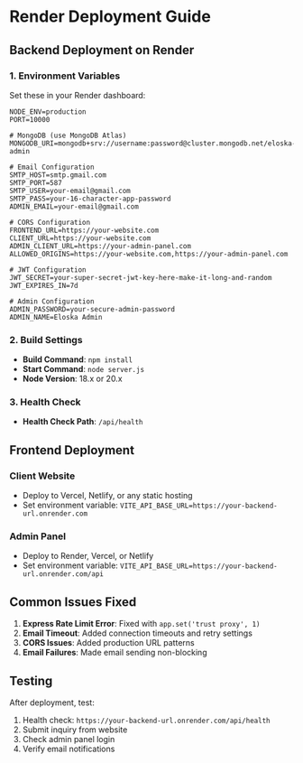 # Render Deployment Guide

## Backend Deployment on Render

### 1. Environment Variables
Set these in your Render dashboard:

```env
NODE_ENV=production
PORT=10000

# MongoDB (use MongoDB Atlas)
MONGODB_URI=mongodb+srv://username:password@cluster.mongodb.net/eloska-admin

# Email Configuration
SMTP_HOST=smtp.gmail.com
SMTP_PORT=587
SMTP_USER=your-email@gmail.com
SMTP_PASS=your-16-character-app-password
ADMIN_EMAIL=your-email@gmail.com

# CORS Configuration
FRONTEND_URL=https://your-website.com
CLIENT_URL=https://your-website.com
ADMIN_CLIENT_URL=https://your-admin-panel.com
ALLOWED_ORIGINS=https://your-website.com,https://your-admin-panel.com

# JWT Configuration
JWT_SECRET=your-super-secret-jwt-key-here-make-it-long-and-random
JWT_EXPIRES_IN=7d

# Admin Configuration
ADMIN_PASSWORD=your-secure-admin-password
ADMIN_NAME=Eloska Admin
```

### 2. Build Settings
- **Build Command**: `npm install`
- **Start Command**: `node server.js`
- **Node Version**: 18.x or 20.x

### 3. Health Check
- **Health Check Path**: `/api/health`

## Frontend Deployment

### Client Website
- Deploy to Vercel, Netlify, or any static hosting
- Set environment variable: `VITE_API_BASE_URL=https://your-backend-url.onrender.com`

### Admin Panel
- Deploy to Render, Vercel, or Netlify
- Set environment variable: `VITE_API_BASE_URL=https://your-backend-url.onrender.com/api`

## Common Issues Fixed

1. **Express Rate Limit Error**: Fixed with `app.set('trust proxy', 1)`
2. **Email Timeout**: Added connection timeouts and retry settings
3. **CORS Issues**: Added production URL patterns
4. **Email Failures**: Made email sending non-blocking

## Testing
After deployment, test:
1. Health check: `https://your-backend-url.onrender.com/api/health`
2. Submit inquiry from website
3. Check admin panel login
4. Verify email notifications
